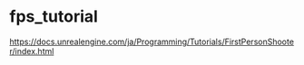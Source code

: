 # fps_tutorial
https://docs.unrealengine.com/ja/Programming/Tutorials/FirstPersonShooter/index.html
